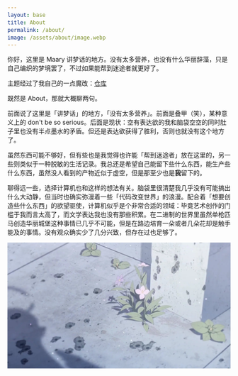 ```yaml
---
layout: base
title: About
permalink: /about/
image: /assets/about/image.webp
---
```

你好，这里是 Maary 讲梦话的地方。没有太多营养，也没有什么华丽辞藻，只是自己编织的梦境罢了，不过如果能帮到迷途者就更好了。  

主题经过了我自己的一点魔改：[仓库](https://github.com/Steve-Mr/minima)  

既然是 About，那就大概聊两句。  

前面说了这里是「讲梦话」的地方，「没有太多营养」。前面是叠甲（笑），某种意义上的 don't be so serious。后面是现状：空有表达欲的我和脑袋空空的同时肚子里也没有半点墨水的矛盾。但还是表达欲获得了胜利，否则也就没有这个地方了。  

虽然东西可能不够好，但有些也是我觉得也许能「帮到迷途者」放在这里的，另一些则类似于一种脱敏的生活记录。我总还是希望自己能留下些什么东西，能生产些什么东西，虽然没人看到的产物近似于虚空，但是那至少也是**我**留下的。  

聊得远一些，选择计算机也和这样的想法有关。脑袋里很清楚我几乎没有可能搞出什么大动静，但当时也确实弥漫着一些「代码改变世界」的浪漫。配合着「想要创造些什么东西」的欲望驱使，计算机似乎是个非常合适的领域：毕竟艺术创作的门槛于我而言太高了，而文学表达我也没有那些积累。在二进制的世界里虽然单枪匹马创造华丽城堡这种事情已几乎不可能，但是在路边培育一朵或者几朵花却是触手能及的事情。没有观众确实少了几分兴致，但存在过也足够了。  

![alt text](/assets/about/image.webp)


